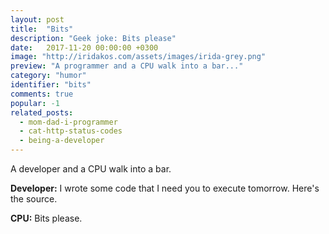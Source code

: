 ```yaml
---
layout: post
title:  "Bits"
description: "Geek joke: Bits please"
date:   2017-11-20 00:00:00 +0300
image: "http://iridakos.com/assets/images/irida-grey.png"
preview: "A programmer and a CPU walk into a bar..."
category: "humor"
identifier: "bits"
comments: true
popular: -1
related_posts:
  - mom-dad-i-programmer
  - cat-http-status-codes
  - being-a-developer
---
```


A developer and a CPU walk into a bar.

**Developer:** I wrote some code that I need you to execute tomorrow. Here's the source.

**CPU:** Bits please.
